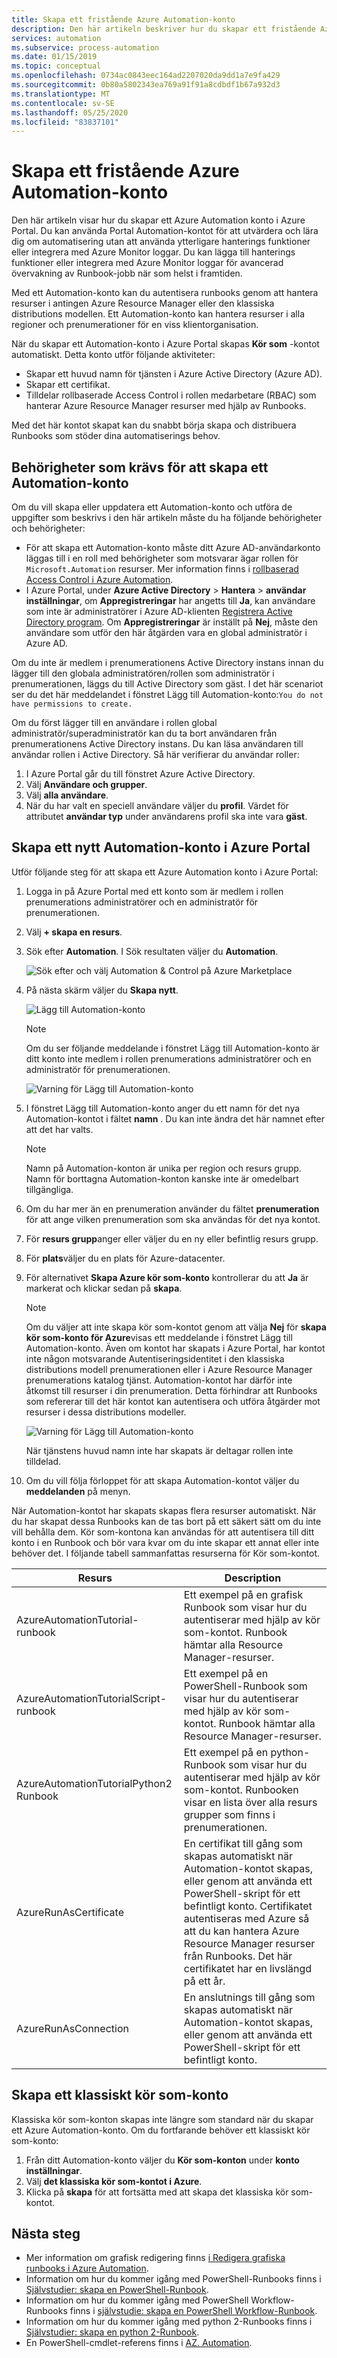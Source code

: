 ```yaml
---
title: Skapa ett fristående Azure Automation-konto
description: Den här artikeln beskriver hur du skapar ett fristående Azure Automation-konto och ett klassiskt kör som-konto.
services: automation
ms.subservice: process-automation
ms.date: 01/15/2019
ms.topic: conceptual
ms.openlocfilehash: 0734ac0843eec164ad2207020da9dd1a7e9fa429
ms.sourcegitcommit: 0b80a5802343ea769a91f91a8cdbdf1b67a932d3
ms.translationtype: MT
ms.contentlocale: sv-SE
ms.lasthandoff: 05/25/2020
ms.locfileid: "83837101"
---
```

# <a name="create-a-standalone-azure-automation-account"></a>Skapa ett fristående Azure Automation-konto

Den här artikeln visar hur du skapar ett Azure Automation konto i Azure Portal. Du kan använda Portal Automation-kontot för att utvärdera och lära dig om automatisering utan att använda ytterligare hanterings funktioner eller integrera med Azure Monitor loggar. Du kan lägga till hanterings funktioner eller integrera med Azure Monitor loggar för avancerad övervakning av Runbook-jobb när som helst i framtiden.

Med ett Automation-konto kan du autentisera runbooks genom att hantera resurser i antingen Azure Resource Manager eller den klassiska distributions modellen. Ett Automation-konto kan hantera resurser i alla regioner och prenumerationer för en viss klientorganisation.

När du skapar ett Automation-konto i Azure Portal skapas **Kör som** -kontot automatiskt. Detta konto utför följande aktiviteter:

* Skapar ett huvud namn för tjänsten i Azure Active Directory (Azure AD).
* Skapar ett certifikat.
* Tilldelar rollbaserade Access Control i rollen medarbetare (RBAC) som hanterar Azure Resource Manager resurser med hjälp av Runbooks.

Med det här kontot skapat kan du snabbt börja skapa och distribuera Runbooks som stöder dina automatiserings behov.

## <a name="permissions-required-to-create-an-automation-account"></a>Behörigheter som krävs för att skapa ett Automation-konto

Om du vill skapa eller uppdatera ett Automation-konto och utföra de uppgifter som beskrivs i den här artikeln måste du ha följande behörigheter och behörigheter:

* För att skapa ett Automation-konto måste ditt Azure AD-användarkonto läggas till i en roll med behörigheter som motsvarar ägar rollen för `Microsoft.Automation` resurser. Mer information finns i [rollbaserad Access Control i Azure Automation](automation-role-based-access-control.md).
* I Azure Portal, under **Azure Active Directory**  >  **Hantera**  >  **användar inställningar**, om **Appregistreringar** har angetts till **Ja**, kan användare som inte är administratörer i Azure AD-klienten [Registrera Active Directory program](../active-directory/develop/howto-create-service-principal-portal.md#check-azure-subscription-permissions). Om **Appregistreringar** är inställt på **Nej**, måste den användare som utför den här åtgärden vara en global administratör i Azure AD.

Om du inte är medlem i prenumerationens Active Directory instans innan du lägger till den globala administratören/rollen som administratör i prenumerationen, läggs du till Active Directory som gäst. I det här scenariot ser du det här meddelandet i fönstret Lägg till Automation-konto:`You do not have permissions to create.`

Om du först lägger till en användare i rollen global administratör/superadministratör kan du ta bort användaren från prenumerationens Active Directory instans. Du kan läsa användaren till användar rollen i Active Directory. Så här verifierar du användar roller:

1. I Azure Portal går du till fönstret Azure Active Directory.
1. Välj **Användare och grupper**.
1. Välj **alla användare**.
1. När du har valt en speciell användare väljer du **profil**. Värdet för attributet **användar typ** under användarens profil ska inte vara **gäst**.

## <a name="create-a-new-automation-account-in-the-azure-portal"></a>Skapa ett nytt Automation-konto i Azure Portal

Utför följande steg för att skapa ett Azure Automation konto i Azure Portal:

1. Logga in på Azure Portal med ett konto som är medlem i rollen prenumerations administratörer och en administratör för prenumerationen.
1. Välj **+ skapa en resurs**.
1. Sök efter **Automation**. I Sök resultaten väljer du **Automation**.

   ![Sök efter och välj Automation & Control på Azure Marketplace](media/automation-create-standalone-account/automation-marketplace-select-create-automationacct.png)

1. På nästa skärm väljer du **Skapa nytt**.

   ![Lägg till Automation-konto](media/automation-create-standalone-account/automation-create-automationacct-properties.png)

   > [!NOTE]
   > Om du ser följande meddelande i fönstret Lägg till Automation-konto är ditt konto inte medlem i rollen prenumerations administratörer och en administratör för prenumerationen.
   >
   > ![Varning för Lägg till Automation-konto](media/automation-create-standalone-account/create-account-without-perms.png)

1. I fönstret Lägg till Automation-konto anger du ett namn för det nya Automation-kontot i fältet **namn** . Du kan inte ändra det här namnet efter att det har valts. 

    > [!NOTE]
    > Namn på Automation-konton är unika per region och resurs grupp. Namn för borttagna Automation-konton kanske inte är omedelbart tillgängliga.

1. Om du har mer än en prenumeration använder du fältet **prenumeration** för att ange vilken prenumeration som ska användas för det nya kontot.
1. För **resurs grupp**anger eller väljer du en ny eller befintlig resurs grupp.
1. För **plats**väljer du en plats för Azure-datacenter.
1. För alternativet **Skapa Azure kör som-konto** kontrollerar du att **Ja** är markerat och klickar sedan på **skapa**.

   > [!NOTE]
   > Om du väljer att inte skapa kör som-kontot genom att välja **Nej** för **skapa kör som-konto för Azure**visas ett meddelande i fönstret Lägg till Automation-konto. Även om kontot har skapats i Azure Portal, har kontot inte någon motsvarande Autentiseringsidentitet i den klassiska distributions modell prenumerationen eller i Azure Resource Manager prenumerations katalog tjänst. Automation-kontot har därför inte åtkomst till resurser i din prenumeration. Detta förhindrar att Runbooks som refererar till det här kontot kan autentisera och utföra åtgärder mot resurser i dessa distributions modeller.
   >
   > ![Varning för Lägg till Automation-konto](media/automation-create-standalone-account/create-account-decline-create-runas-msg.png)
   >
   > När tjänstens huvud namn inte har skapats är deltagar rollen inte tilldelad.
   >

1. Om du vill följa förloppet för att skapa Automation-kontot väljer du **meddelanden** på menyn.

När Automation-kontot har skapats skapas flera resurser automatiskt. När du har skapat dessa Runbooks kan de tas bort på ett säkert sätt om du inte vill behålla dem. Kör som-kontona kan användas för att autentisera till ditt konto i en Runbook och bör vara kvar om du inte skapar ett annat eller inte behöver det. I följande tabell sammanfattas resurserna för Kör som-kontot.

| Resurs | Description |
| --- | --- |
| AzureAutomationTutorial-runbook |Ett exempel på en grafisk Runbook som visar hur du autentiserar med hjälp av kör som-kontot. Runbook hämtar alla Resource Manager-resurser. |
| AzureAutomationTutorialScript-runbook |Ett exempel på en PowerShell-Runbook som visar hur du autentiserar med hjälp av kör som-kontot. Runbook hämtar alla Resource Manager-resurser. |
| AzureAutomationTutorialPython2 Runbook |Ett exempel på en python-Runbook som visar hur du autentiserar med hjälp av kör som-kontot. Runbooken visar en lista över alla resurs grupper som finns i prenumerationen. |
| AzureRunAsCertificate |En certifikat till gång som skapas automatiskt när Automation-kontot skapas, eller genom att använda ett PowerShell-skript för ett befintligt konto. Certifikatet autentiseras med Azure så att du kan hantera Azure Resource Manager resurser från Runbooks. Det här certifikatet har en livslängd på ett år. |
| AzureRunAsConnection |En anslutnings till gång som skapas automatiskt när Automation-kontot skapas, eller genom att använda ett PowerShell-skript för ett befintligt konto. |

## <a name="create-a-classic-run-as-account"></a>Skapa ett klassiskt kör som-konto

Klassiska kör som-konton skapas inte längre som standard när du skapar ett Azure Automation-konto. Om du fortfarande behöver ett klassiskt kör som-konto:

1. Från ditt Automation-konto väljer du **Kör som-konton** under **konto inställningar**.
2. Välj **det klassiska kör som-kontot i Azure**.
3. Klicka på **skapa** för att fortsätta med att skapa det klassiska kör som-kontot.

## <a name="next-steps"></a>Nästa steg

* Mer information om grafisk redigering finns [i Redigera grafiska runbooks i Azure Automation](automation-graphical-authoring-intro.md).
* Information om hur du kommer igång med PowerShell-Runbooks finns i [Självstudier: skapa en PowerShell-Runbook](learn/automation-tutorial-runbook-textual-powershell.md).
* Information om hur du kommer igång med PowerShell Workflow-Runbooks finns i [självstudie: skapa en PowerShell Workflow-Runbook](learn/automation-tutorial-runbook-textual.md).
* Information om hur du kommer igång med python 2-Runbooks finns i [Självstudier: skapa en python 2-Runbook](learn/automation-tutorial-runbook-textual-python2.md).
* En PowerShell-cmdlet-referens finns i [AZ. Automation](https://docs.microsoft.com/powershell/module/az.automation/?view=azps-3.7.0#automation
).